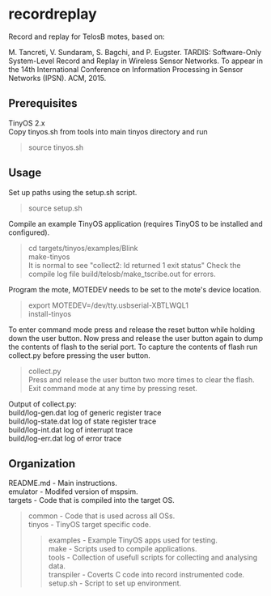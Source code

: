 recordreplay
==========

Record and replay for TelosB motes, based on:

M. Tancreti, V. Sundaram, S. Bagchi, and P. Eugster.
TARDIS: Software-Only System-Level Record and Replay in Wireless Sensor Networks.
To appear in the 14th International Conference on Information Processing in Sensor Networks (IPSN).
ACM, 2015.

Prerequisites
----------

TinyOS 2.x  
Copy tinyos.sh from tools into main tinyos directory and run
> source tinyos.sh

Usage
----------

Set up paths using the setup.sh script.
> source setup.sh

Compile an example TinyOS application (requires TinyOS to be installed and configured).
> cd targets/tinyos/examples/Blink  
> make-tinyos  
It is normal to see "collect2: ld returned 1 exit status"
Check the compile log file build/telosb/make\_tscribe.out for errors.

Program the mote, MOTEDEV needs to be set to the mote's device location.
> export MOTEDEV=/dev/tty.usbserial-XBTLWQL1  
> install-tinyos  

To enter command mode press and release the reset button while holding down the user button.
Now press and release the user button again to dump the contents of flash to the serial port.
To capture the contents of flash run collect.py before pressing the user button.
> collect.py  
Press and release the user button two more times to clear the flash.
Exit command mode at any time by pressing reset.

Output of collect.py:  
build/log-gen.dat log of generic register trace  
build/log-state.dat log of state register trace  
build/log-int.dat log of interrupt trace  
build/log-err.dat log of error trace  

Organization
----------
README.md - Main instructions.  
emulator - Modifed version of mspsim.  
targets - Code that is compiled into the target OS.  
> common - Code that is used across all OSs.  
> tinyos - TinyOS target specific code.  
> > examples - Example TinyOS apps used for testing.  
> > make - Scripts used to compile applications.  
tools - Collection of usefull scripts for collecting and analysing data.  
transpiler - Coverts C code into record instrumented code.  
setup.sh - Script to set up environment.  
